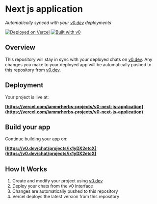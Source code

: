 # Next js application

*Automatically synced with your [v0.dev](https://v0.dev) deployments*

[![Deployed on Vercel](https://img.shields.io/badge/Deployed%20on-Vercel-black?style=for-the-badge&logo=vercel)](https://vercel.com/iammrherbs-projects/v0-next-js-application)
[![Built with v0](https://img.shields.io/badge/Built%20with-v0.dev-black?style=for-the-badge)](https://v0.dev/chat/projects/ix1yDX2etcX)

## Overview

This repository will stay in sync with your deployed chats on [v0.dev](https://v0.dev).
Any changes you make to your deployed app will be automatically pushed to this repository from [v0.dev](https://v0.dev).

## Deployment

Your project is live at:

**[https://vercel.com/iammrherbs-projects/v0-next-js-application](https://vercel.com/iammrherbs-projects/v0-next-js-application)**

## Build your app

Continue building your app on:

**[https://v0.dev/chat/projects/ix1yDX2etcX](https://v0.dev/chat/projects/ix1yDX2etcX)**

## How It Works

1. Create and modify your project using [v0.dev](https://v0.dev)
2. Deploy your chats from the v0 interface
3. Changes are automatically pushed to this repository
4. Vercel deploys the latest version from this repository